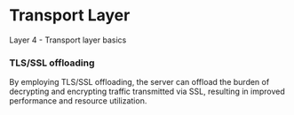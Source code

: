 # Transport Layer

Layer 4 - Transport layer basics

### TLS/SSL offloading
By employing TLS/SSL offloading, the server can offload the burden of decrypting and encrypting traffic transmitted via SSL, resulting in improved performance and resource utilization.
